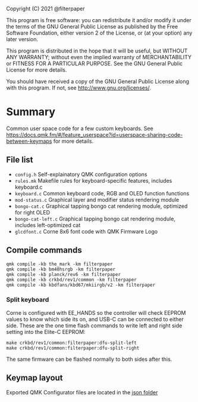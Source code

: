 Copyright (C) 2021 @filterpaper

This program is free software: you can redistribute it and/or modify
it under the terms of the GNU General Public License as published by
the Free Software Foundation, either version 2 of the License, or
(at your option) any later version.

This program is distributed in the hope that it will be useful,
but WITHOUT ANY WARRANTY; without even the implied warranty of
MERCHANTABILITY or FITNESS FOR A PARTICULAR PURPOSE.  See the
GNU General Public License for more details.

You should have received a copy of the GNU General Public License
along with this program.  If not, see <http://www.gnu.org/licenses/>.

# Summary

Common user space code for a few custom keyboards. See https://docs.qmk.fm/#/feature_userspace?id=userspace-sharing-code-between-keymaps for more details.
## File list
* `config.h`	Self-explainatory QMK configuration options
* `rules.mk`	Makefile rules for keyboard-specific features, includes keyboard.c
* `keyboard.c`	Common keyboard code, RGB and OLED function functions
* `mod-status.c`	Graphical layer and modifier status rendering module
* `bongo-cat.c`		Graphical tapping bongo cat rendering module, optimized for right OLED
* `bongo-cat-left.c`		Graphical tapping bongo cat rendering module, includes left-optimized cat
* `glcdfont.c`		Corne 8x6 font code with QMK Firmware Logo

## Compile commands
```
qmk compile -kb the_mark -km filterpaper
qmk compile -kb bm40hsrgb -km filterpaper
qmk compile -kb planck/rev6 -km filterpaper
qmk compile -kb crkbd/rev1/common -km filterpaper
qmk compile -kb kbdfans/kbd67/mkiirgb/v2 -km filterpaper
```

### Split keyboard
Corne is configured with EE_HANDS so the controller will check EEPROM values to know which side its on, and USB-C can be connected to either side.
These are the one time flash commands to write left and right side setting into the Elite-C EEPROM:
```
make crkbd/rev1/common:filterpaper:dfu-split-left
make crkbd/rev1/common:filterpaper:dfu-split-right
```
The same firmware can be flashed normally to both sides after this.

## Keymap layout

Exported QMK Configurator files are located in the [json folder](qmk_firmware/json/readme.md) 
